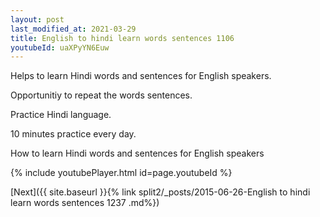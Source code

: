```yaml
---
layout: post
last_modified_at: 2021-03-29
title: English to hindi learn words sentences 1106 
youtubeId: uaXPyYN6Euw
---
```

 
 
Helps to learn Hindi words and sentences for English speakers.

Opportunitiy to repeat the words sentences. 

Practice Hindi language. 
 
10 minutes practice every day. 
 
How to learn Hindi words and sentences for English speakers 
 
{% include youtubePlayer.html id=page.youtubeId %}
 
 
[Next]({{ site.baseurl }}{% link  split2/_posts/2015-06-26-English to hindi learn words sentences 1237 .md%})
 
